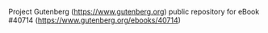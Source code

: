 Project Gutenberg (https://www.gutenberg.org) public repository for eBook #40714 (https://www.gutenberg.org/ebooks/40714)
